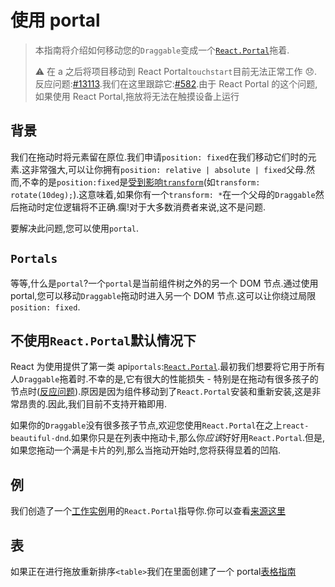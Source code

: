 # 使用 portal

> 本指南将介绍如何移动您的`Draggable`变成一个[`React.Portal`](https://reactjs.org/docs/portals.html)拖着.
>
> ⚠️ 在 a 之后将项目移动到 React Portal`touchstart`目前无法正常工作 😞.反应问题:[#13113](https://github.com/facebook/react/issues/13113).我们在这里跟踪它:[#582](https://github.com/atlassian/react-beautiful-dnd/issues/582).由于 React Portal 的这个问题,如果使用 React Portal,拖放将无法在触摸设备上运行

## 背景

我们在拖动时将元素留在原位.我们申请`position: fixed`在我们移动它们时的元素.这非常强大,可以让你拥有`position: relative | absolute | fixed`父母.然而,不幸的是`position:fixed`是[受到影响`transform`](http://meyerweb.com/eric/thoughts/2011/09/12/un-fixing-fixed-elements-with-css-transforms/)(如`transform: rotate(10deg);`).这意味着,如果你有一个`transform: *`在一个父母的`Draggable`然后拖动时定位逻辑将不正确.瘸!对于大多数消费者来说,这不是问题.

要解决此问题,您可以使用`portal`.

## `Portals`

等等,什么是`portal`?一个`portal`是当前组件树之外的另一个 DOM 节点.通过使用 portal,您可以移动`Draggable`拖动时进入另一个 DOM 节点.这可以让你绕过局限`position: fixed`.

## 不使用`React.Portal`默认情况下

React 为使用提供了第一类 api`portals`:[`React.Portal`](https://reactjs.org/docs/portals.html).最初我们想要将它用于所有人`Draggable`拖着时.不幸的是,它有很大的性能损失 - 特别是在拖动有很多孩子的节点时([反应问题](https://github.com/facebook/react/issues/12247)).原因是因为组件移动到了`React.Portal`安装和重新安装,这是非常昂贵的.因此,我们目前不支持开箱即用.

如果你的`Draggable`没有很多孩子节点,欢迎您使用`React.Portal`在之上`react-beautiful-dnd`.如果你只是在列表中拖动卡,那么你*应该*好好用`React.Portal`.但是,如果您拖动一个满是卡片的列,那么当拖动开始时,您将获得显着的凹陷.

## 例

<!-- TODO: embed example here on new website -->

我们创造了一个[工作实例](https://react-beautiful-dnd.netlify.com/?selectedKind=Portals&selectedStory=Using%20your%20own%20portal&full=0&addons=1&stories=1&panelRight=0&addonPanel=storybook%2Factions%2Factions-panel)用的`React.Portal`指导你.你可以查看[来源这里](https://github.com/atlassian/react-beautiful-dnd/blob/master/stories/11-portal-story.js)

## 表

如果正在进行拖放重新排序`<table>`我们在里面创建了一个 portal[表格指南](/docs/patterns/tables)
